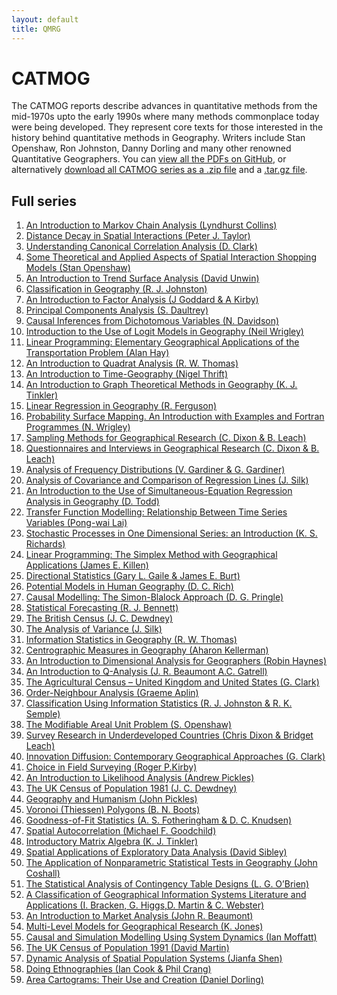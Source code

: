 ```yaml
---
layout: default
title: QMRG
---
```


# CATMOG

The CATMOG reports describe advances in quantitative methods from the mid-1970s upto the early 1990s where many methods commonplace today were being developed. They represent core texts for those interested in the history behind quantitative methods in Geography. Writers include Stan Openshaw, Ron Johnston, Danny Dorling and many other renowned Quantitative Geographers. You can [view all the PDFs on GitHub](https://github.com/qmrg/CATMOG), or alternatively [download all CATMOG series as a .zip file](https://github.com/qmrg/CATMOG/zipball/Main) and a [.tar.gz file](https://github.com/qmrg/CATMOG/tarball/Main).

## Full series

1. [An Introduction to Markov Chain Analysis (Lyndhurst Collins)](https://github.com/qmrg/CATMOG/blob/Main/01-intro-markov-chain-analysis.pdf)
2. [Distance Decay in Spatial Interactions (Peter J. Taylor)](https://github.com/qmrg/CATMOG/02-distance-decay-in-spatial-interactions.pdf)
3. [Understanding Canonical Correlation Analysis (D. Clark)]()
4. [Some Theoretical and Applied Aspects of Spatial Interaction Shopping Models (Stan Openshaw)]()
5. [An Introduction to Trend Surface Analysis (David Unwin)]()
6. [Classification in Geography (R. J. Johnston)]()
7. [An Introduction to Factor Analysis (J Goddard & A Kirby)]()
8. [Principal Components Analysis (S. Daultrey)]()
9. [Causal Inferences from Dichotomous Variables (N. Davidson)]()
10. [Introduction to the Use of Logit Models in Geography (Neil Wrigley)]()
11. [Linear Programming: Elementary Geographical Applications of the Transportation Problem (Alan Hay)]()
12. [An Introduction to Quadrat Analysis (R. W. Thomas)]()
13. [An Introduction to Time-Geography (Nigel Thrift)]()
14. [An Introduction to Graph Theoretical Methods in Geography (K. J. Tinkler)]()
15. [Linear Regression in Geography (R. Ferguson)]()
16. [Probability Surface Mapping. An Introduction with Examples and Fortran Programmes (N. Wrigley)]()
17. [Sampling Methods for Geographical Research (C. Dixon & B. Leach)]()
18. [Questionnaires and Interviews in Geographical Research (C. Dixon & B. Leach)]()
19. [Analysis of Frequency Distributions (V. Gardiner & G. Gardiner)]()
20. [Analysis of Covariance and Comparison of Regression Lines  (J. Silk)]()
21. [An Introduction to the Use of Simultaneous-Equation Regression Analysis in Geography (D. Todd)]()
22. [Transfer Function Modelling: Relationship Between Time Series Variables (Pong-wai Lai)]()
23. [Stochastic Processes in One Dimensional Series: an Introduction (K. S. Richards)]()
24. [Linear Programming: The Simplex Method with Geographical Applications (James E. Killen)]()
25. [Directional Statistics (Gary L. Gaile & James E. Burt)]()
26. [Potential Models in Human Geography (D. C. Rich)]()
27. [Causal Modelling: The Simon-Blalock Approach (D. G. Pringle)]()
28. [Statistical Forecasting (R. J. Bennett)]()
29. [The British Census (J. C. Dewdney)]()
30. [The Analysis of Variance (J. Silk)]()
31. [Information Statistics in Geography (R. W. Thomas)]()
32. [Centrographic Measures in Geography (Aharon Kellerman)]()
33. [An Introduction to Dimensional Analysis for Geographers (Robin Haynes)]()
34. [An Introduction to Q-Analysis (J. R. Beaumont A.C. Gatrell)]()
35. [The Agricultural Census – United Kingdom and United States (G. Clark)]()
36. [Order-Neighbour Analysis (Graeme Aplin)]()
37. [Classification Using Information Statistics (R. J. Johnston & R. K. Semple)]()
38. [The Modifiable Areal Unit Problem (S. Openshaw)]()
39. [Survey Research in Underdeveloped Countries (Chris Dixon & Bridget Leach)]()
40. [Innovation Diffusion: Contemporary Geographical Approaches (G. Clark)]()
41. [Choice in Field Surveying (Roger P.Kirby)]()
42. [An Introduction to Likelihood Analysis (Andrew Pickles)]()
43. [The UK Census of Population 1981 (J. C. Dewdney)]()
44. [Geography and Humanism (John Pickles)]()
45. [Voronoi (Thiessen) Polygons (B. N. Boots)]()
46. [Goodness-of-Fit Statistics (A. S. Fotheringham & D. C. Knudsen)]()
47. [Spatial Autocorrelation (Michael F. Goodchild)]()
48. [Introductory Matrix Algebra (K. J. Tinkler)]()
49. [Spatial Applications of Exploratory Data Analysis (David Sibley)]()
50. [The Application of Nonparametric Statistical Tests in Geography (John Coshall)]()
51. [The Statistical Analysis of Contingency Table Designs (L. G. O’Brien)]()
52. [A Classification of Geographical Information Systems Literature and Applications (I. Bracken, G. Higgs,D. Martin & C. Webster)]()
53. [An Introduction to Market Analysis (John R. Beaumont)]()
54. [Multi-Level Models for Geographical Research (K. Jones)]()
55. [Causal and Simulation Modelling Using System Dynamics (Ian Moffatt)]()
56. [The UK Census of Population 1991 (David Martin)]()
57. [Dynamic Analysis of Spatial Population Systems (Jianfa Shen)]()
58. [Doing Ethnographies (Ian Cook & Phil Crang)]()
59. [Area Cartograms: Their Use and Creation (Daniel Dorling)]()
